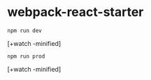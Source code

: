 # webpack-react-starter

```npm
npm run dev
```
[+watch -minified] 

```npm
npm run prod
```
[+watch -minified] 
